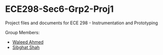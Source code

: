 # ECE298-Sec6-Grp2-Proj1
Project files and documents for ECE 298 -  Instrumentation and Prototyping

Group Members:
* [Waleed Ahmed](https://github.com/w29ahmed)
* [Sibghat Shah](https://github.com/Sibcgh)

